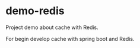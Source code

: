 # demo-redis
Project demo about cache with Redis.

For begin develop cache with spring boot and Redis.
